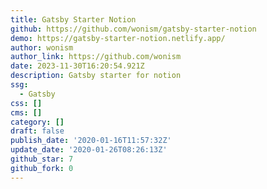 ```yaml
---
title: Gatsby Starter Notion
github: https://github.com/wonism/gatsby-starter-notion
demo: https://gatsby-starter-notion.netlify.app/
author: wonism
author_link: https://github.com/wonism
date: 2023-11-30T16:20:54.921Z
description: Gatsby starter for notion
ssg:
  - Gatsby
css: []
cms: []
category: []
draft: false
publish_date: '2020-01-16T11:57:32Z'
update_date: '2020-01-26T08:26:13Z'
github_star: 7
github_fork: 0
---
```

